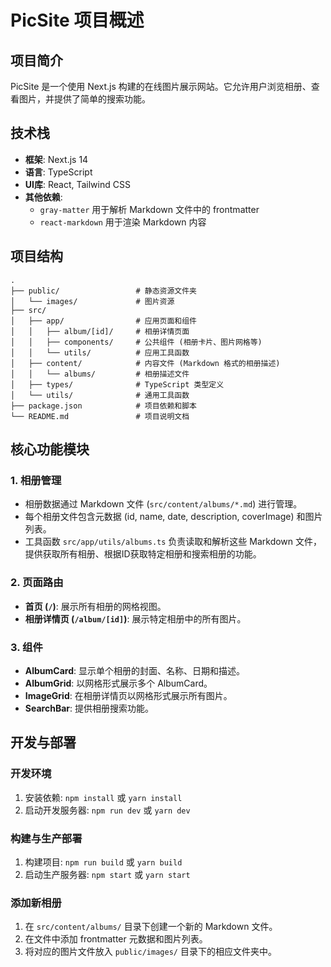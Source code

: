 # PicSite 项目概述

## 项目简介

PicSite 是一个使用 Next.js 构建的在线图片展示网站。它允许用户浏览相册、查看图片，并提供了简单的搜索功能。

## 技术栈

- **框架**: Next.js 14
- **语言**: TypeScript
- **UI库**: React, Tailwind CSS
- **其他依赖**: 
  - `gray-matter` 用于解析 Markdown 文件中的 frontmatter
  - `react-markdown` 用于渲染 Markdown 内容

## 项目结构

```
.
├── public/                 # 静态资源文件夹
│   └── images/             # 图片资源
├── src/
│   ├── app/                # 应用页面和组件
│   │   ├── album/[id]/     # 相册详情页面
│   │   ├── components/     # 公共组件 (相册卡片、图片网格等)
│   │   └── utils/          # 应用工具函数
│   ├── content/            # 内容文件 (Markdown 格式的相册描述)
│   │   └── albums/         # 相册描述文件
│   ├── types/              # TypeScript 类型定义
│   └── utils/              # 通用工具函数
├── package.json            # 项目依赖和脚本
└── README.md               # 项目说明文档
```

## 核心功能模块

### 1. 相册管理
- 相册数据通过 Markdown 文件 (`src/content/albums/*.md`) 进行管理。
- 每个相册文件包含元数据 (id, name, date, description, coverImage) 和图片列表。
- 工具函数 `src/app/utils/albums.ts` 负责读取和解析这些 Markdown 文件，提供获取所有相册、根据ID获取特定相册和搜索相册的功能。

### 2. 页面路由
- **首页 (`/`)**: 展示所有相册的网格视图。
- **相册详情页 (`/album/[id]`)**: 展示特定相册中的所有图片。

### 3. 组件
- **AlbumCard**: 显示单个相册的封面、名称、日期和描述。
- **AlbumGrid**: 以网格形式展示多个 AlbumCard。
- **ImageGrid**: 在相册详情页以网格形式展示所有图片。
- **SearchBar**: 提供相册搜索功能。

## 开发与部署

### 开发环境
1. 安装依赖: `npm install` 或 `yarn install`
2. 启动开发服务器: `npm run dev` 或 `yarn dev`

### 构建与生产部署
1. 构建项目: `npm run build` 或 `yarn build`
2. 启动生产服务器: `npm start` 或 `yarn start`

### 添加新相册
1. 在 `src/content/albums/` 目录下创建一个新的 Markdown 文件。
2. 在文件中添加 frontmatter 元数据和图片列表。
3. 将对应的图片文件放入 `public/images/` 目录下的相应文件夹中。